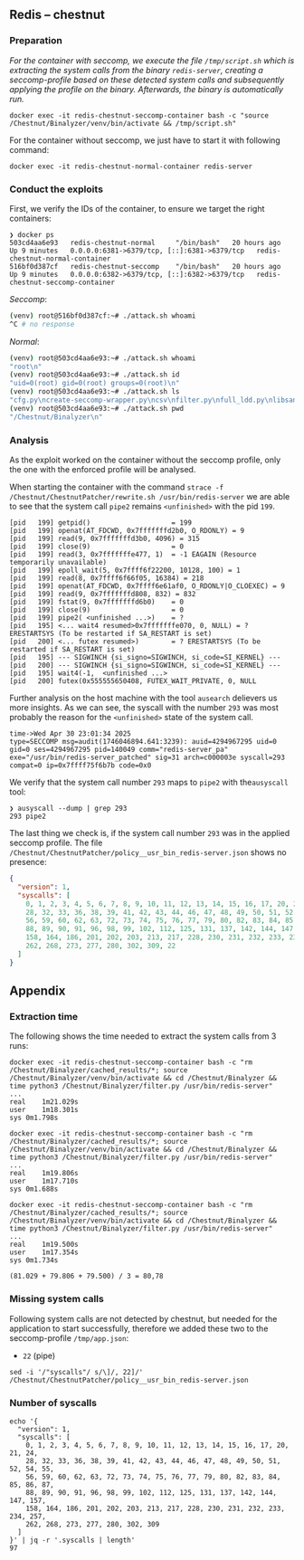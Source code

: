 ## Redis – chestnut

### Preparation

_For the container with seccomp, we execute the file `/tmp/script.sh` which is extracting the system calls from the binary `redis-server`, creating a seccomp-profile based on these detected system calls and subsequently applying the profile on the binary. Afterwards, the binary is automatically run._

```
docker exec -it redis-chestnut-seccomp-container bash -c "source /Chestnut/Binalyzer/venv/bin/activate && /tmp/script.sh"
```

For the container without seccomp, we just have to start it with following command:

```
docker exec -it redis-chestnut-normal-container redis-server
```

### Conduct the exploits

First, we verify the IDs of the container, to ensure we target the right containers:

```
❯ docker ps
503cd4aa6e93   redis-chestnut-normal     "/bin/bash"   20 hours ago    Up 9 minutes   0.0.0.0:6381->6379/tcp, [::]:6381->6379/tcp   redis-chestnut-normal-container
516bf0d387cf   redis-chestnut-seccomp    "/bin/bash"   20 hours ago    Up 9 minutes   0.0.0.0:6382->6379/tcp, [::]:6382->6379/tcp   redis-chestnut-seccomp-container
```

_Seccomp_:

```bash
(venv) root@516bf0d387cf:~# ./attack.sh whoami
^C # no response
```

_Normal_:

```bash
(venv) root@503cd4aa6e93:~# ./attack.sh whoami
"root\n"
(venv) root@503cd4aa6e93:~# ./attack.sh id
"uid=0(root) gid=0(root) groups=0(root)\n"
(venv) root@503cd4aa6e93:~# ./attack.sh ls
"cfg.py\ncreate-seccomp-wrapper.py\ncsv\nfilter.py\nfull_ldd.py\nlibsandboxing.so\npolicy.py\nrequirements.txt\nsymbols.py\nsyscalls.py\ntests\nvenv\nwhitelists\n"
(venv) root@503cd4aa6e93:~# ./attack.sh pwd
"/Chestnut/Binalyzer\n"
```

### Analysis

As the exploit worked on the container without the seccomp profile, only the one with the enforced profile will be analysed.

When starting the container with the command `strace -f /Chestnut/ChestnutPatcher/rewrite.sh /usr/bin/redis-server` we are able to see that the system call `pipe2` remains `<unfinished>` with the pid `199`.

```
[pid   199] getpid()                    = 199
[pid   199] openat(AT_FDCWD, 0x7fffffffd2b0, O_RDONLY) = 9
[pid   199] read(9, 0x7fffffffd3b0, 4096) = 315
[pid   199] close(9)                    = 0
[pid   199] read(3, 0x7fffffffe477, 1)  = -1 EAGAIN (Resource temporarily unavailable)
[pid   199] epoll_wait(5, 0x7ffff6f22200, 10128, 100) = 1
[pid   199] read(8, 0x7ffff6f66f05, 16384) = 218
[pid   199] openat(AT_FDCWD, 0x7ffff6e61af0, O_RDONLY|O_CLOEXEC) = 9
[pid   199] read(9, 0x7fffffffd808, 832) = 832
[pid   199] fstat(9, 0x7fffffffd6b0)    = 0
[pid   199] close(9)                    = 0
[pid   199] pipe2( <unfinished ...>)    = ?
[pid   195] <... wait4 resumed>0x7fffffffe070, 0, NULL) = ? ERESTARTSYS (To be restarted if SA_RESTART is set)
[pid   200] <... futex resumed>)        = ? ERESTARTSYS (To be restarted if SA_RESTART is set)
[pid   195] --- SIGWINCH {si_signo=SIGWINCH, si_code=SI_KERNEL} ---
[pid   200] --- SIGWINCH {si_signo=SIGWINCH, si_code=SI_KERNEL} ---
[pid   195] wait4(-1,  <unfinished ...>
[pid   200] futex(0x555555650408, FUTEX_WAIT_PRIVATE, 0, NULL

```

Further analysis on the host machine with the tool `ausearch` delievers us more insights.
As we can see, the syscall with the number `293` was most probably the reason for the `<unfinished>` state of the system call.

```
time->Wed Apr 30 23:01:34 2025
type=SECCOMP msg=audit(1746046894.641:3239): auid=4294967295 uid=0 gid=0 ses=4294967295 pid=140049 comm="redis-server_pa" exe="/usr/bin/redis-server_patched" sig=31 arch=c000003e syscall=293 compat=0 ip=0x7ffff75f6b7b code=0x0
```

We verify that the system call number `293` maps to `pipe2` with the`ausyscall` tool:

```
❯ ausyscall --dump | grep 293
293	pipe2
```

The last thing we check is, if the system call number `293` was in the applied seccomp profile. The file `/Chestnut/ChestnutPatcher/policy__usr_bin_redis-server.json` shows no presence:

```json
{
  "version": 1,
  "syscalls": [
    0, 1, 2, 3, 4, 5, 6, 7, 8, 9, 10, 11, 12, 13, 14, 15, 16, 17, 20, 21, 24,
    28, 32, 33, 36, 38, 39, 41, 42, 43, 44, 46, 47, 48, 49, 50, 51, 52, 54, 55,
    56, 59, 60, 62, 63, 72, 73, 74, 75, 76, 77, 79, 80, 82, 83, 84, 85, 86, 87,
    88, 89, 90, 91, 96, 98, 99, 102, 112, 125, 131, 137, 142, 144, 147, 157,
    158, 164, 186, 201, 202, 203, 213, 217, 228, 230, 231, 232, 233, 234, 257,
    262, 268, 273, 277, 280, 302, 309, 22
  ]
}
```

## Appendix

### Extraction time

The following shows the time needed to extract the system calls from 3 runs:

```
docker exec -it redis-chestnut-seccomp-container bash -c "rm /Chestnut/Binalyzer/cached_results/*; source /Chestnut/Binalyzer/venv/bin/activate && cd /Chestnut/Binalyzer && time python3 /Chestnut/Binalyzer/filter.py /usr/bin/redis-server"
...
real	1m21.029s
user	1m18.301s
sys	0m1.798s

docker exec -it redis-chestnut-seccomp-container bash -c "rm /Chestnut/Binalyzer/cached_results/*; source /Chestnut/Binalyzer/venv/bin/activate && cd /Chestnut/Binalyzer && time python3 /Chestnut/Binalyzer/filter.py /usr/bin/redis-server"
...
real	1m19.806s
user	1m17.710s
sys	0m1.688s

docker exec -it redis-chestnut-seccomp-container bash -c "rm /Chestnut/Binalyzer/cached_results/*; source /Chestnut/Binalyzer/venv/bin/activate && cd /Chestnut/Binalyzer && time python3 /Chestnut/Binalyzer/filter.py /usr/bin/redis-server"
...
real	1m19.500s
user	1m17.354s
sys	0m1.734s
```

`(81.029 + 79.806 + 79.500) / 3 = 80,78`

### Missing system calls

Following system calls are not detected by chestnut, but needed for the application to start successfully, therefore we added these two to the seccomp-profile `/tmp/app.json`:

- `22` (pipe)

```
sed -i '/"syscalls"/ s/\]/, 22]/' /Chestnut/ChestnutPatcher/policy__usr_bin_redis-server.json
```

### Number of syscalls

```
echo '{
  "version": 1,
  "syscalls": [
    0, 1, 2, 3, 4, 5, 6, 7, 8, 9, 10, 11, 12, 13, 14, 15, 16, 17, 20, 21, 24,
    28, 32, 33, 36, 38, 39, 41, 42, 43, 44, 46, 47, 48, 49, 50, 51, 52, 54, 55,
    56, 59, 60, 62, 63, 72, 73, 74, 75, 76, 77, 79, 80, 82, 83, 84, 85, 86, 87,
    88, 89, 90, 91, 96, 98, 99, 102, 112, 125, 131, 137, 142, 144, 147, 157,
    158, 164, 186, 201, 202, 203, 213, 217, 228, 230, 231, 232, 233, 234, 257,
    262, 268, 273, 277, 280, 302, 309
  ]
}' | jq -r '.syscalls | length'
97
```
